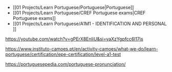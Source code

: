 
 - [[01 Projects/Learn Portuguese/Portuguese|Portuguese]]
 - [[01 Projects/Learn Portuguese/CREF  Portuguese exams|CREF  Portuguese exams]]
 - [[01 Projects/Learn Portuguese/A1M1 - IDENTIFICATION AND PERSONAL    ]]


https://youtube.com/watch?v=gPErX8EnIiU&si=yaXzYgpfcc6l17js

https://www.instituto-camoes.pt/en/activity-camoes/what-we-do/learn-portuguese/certification/epe-certification/level-a1-test

https://portuguesepedia.com/portuguese-pronunciation/
